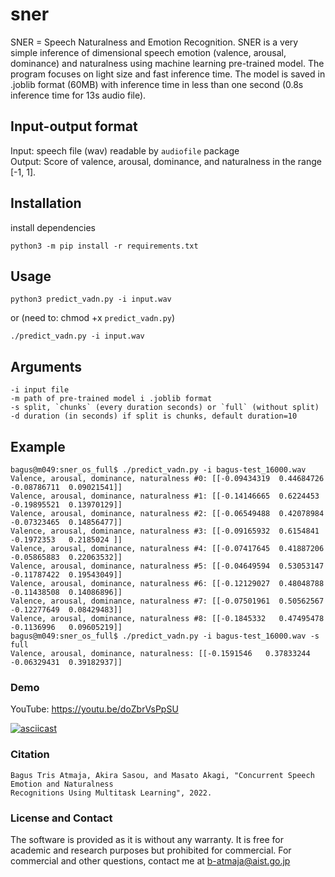 # sner
SNER = Speech Naturalness and Emotion Recognition. SNER is a very simple inference of dimensional speech emotion (valence, arousal, dominance) and naturalness using machine learning pre-trained model. The program focuses on light size and fast inference time. The model is saved in .joblib format (60MB) with inference time in less than one second (0.8s inference time for 13s audio file).    

## Input-output format 
Input: speech file (wav) readable by `audiofile` package   
Output: Score of valence, arousal, dominance, and naturalness in the range [-1, 1].  


## Installation
install dependencies

    python3 -m pip install -r requirements.txt
    
    
## Usage
    python3 predict_vadn.py -i input.wav
    
or (need to: chmod +x `predict_vadn.py`)

    ./predict_vadn.py -i input.wav
   
## Arguments

```
-i input file
-m path of pre-trained model i .joblib format
-s split, `chunks` (every duration seconds) or `full` (without split)
-d duration (in seconds) if split is chunks, default duration=10  
```

## Example
```
bagus@m049:sner_os_full$ ./predict_vadn.py -i bagus-test_16000.wav 
Valence, arousal, dominance, naturalness #0: [[-0.09434319  0.44684726 -0.08786711  0.09021541]]
Valence, arousal, dominance, naturalness #1: [[-0.14146665  0.6224453  -0.19895521  0.13970129]]
Valence, arousal, dominance, naturalness #2: [[-0.06549488  0.42078984 -0.07323465  0.14856477]]
Valence, arousal, dominance, naturalness #3: [[-0.09165932  0.6154841  -0.1972353   0.2185024 ]]
Valence, arousal, dominance, naturalness #4: [[-0.07417645  0.41887206 -0.05865883  0.22063532]]
Valence, arousal, dominance, naturalness #5: [[-0.04649594  0.53053147 -0.11787422  0.19543049]]
Valence, arousal, dominance, naturalness #6: [[-0.12129027  0.48048788 -0.11438508  0.14086896]]
Valence, arousal, dominance, naturalness #7: [[-0.07501961  0.50562567 -0.12277649  0.08429483]]
Valence, arousal, dominance, naturalness #8: [[-0.1845332   0.47495478 -0.1136996   0.09605219]]
bagus@m049:sner_os_full$ ./predict_vadn.py -i bagus-test_16000.wav -s full
Valence, arousal, dominance, naturalness: [[-0.1591546   0.37833244 -0.06329431  0.39182937]]
```

### Demo
YouTube:  https://youtu.be/doZbrVsPpSU  

[![asciicast](https://asciinema.org/a/472390.svg)](https://asciinema.org/a/472390)


### Citation

```
Bagus Tris Atmaja, Akira Sasou, and Masato Akagi, "Concurrent Speech Emotion and Naturalness 
Recognitions Using Multitask Learning", 2022.
```

### License and Contact
The software is provided as it is without any warranty. It is free for academic
and research purposes but prohibited for commercial. For commercial and other
questions, contact me at b-atmaja@aist.go.jp 